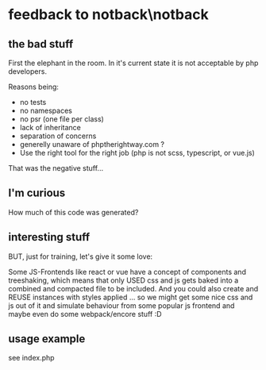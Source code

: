 # feedback to notback\notback

## the bad stuff

First the elephant in the room.
In it's current state it is not acceptable by php developers.

Reasons being:

- no tests
- no namespaces
- no psr (one file per class)
- lack of inheritance
- separation of concerns
- generelly unaware of phptherightway.com ?
- Use the right tool for the right job (php is not scss, typescript, or vue.js)

That was the negative stuff...

## I'm curious

How much of this code was generated?

## interesting stuff

BUT, just for training, let's give it some love:

Some JS-Frontends like react or vue have a concept of components and treeshaking,
which means that only USED css and js gets baked into a combined and compacted file to be included.
And you could also create and REUSE instances with styles applied ...
so we might get some nice css and js out of it and
simulate behaviour from some popular js frontend
and maybe even do some webpack/encore stuff :D

## usage example

see index.php
